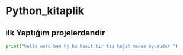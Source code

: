 # Python_kitaplik
## ilk Yaptığım projelerdendir
```python
print("hello word ben hy bu basit bir taş kağıt makas oyunudur ")

```